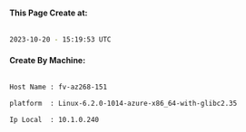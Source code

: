 
   
#### This Page Create at:

```bash

2023-10-20 - 15:19:53 UTC

```

#### Create By Machine:

```bash

Host Name : fv-az268-151

platform  : Linux-6.2.0-1014-azure-x86_64-with-glibc2.35

Ip Local  : 10.1.0.240

```

